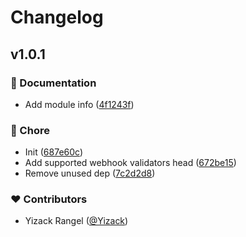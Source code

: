 # Changelog


## v1.0.1


### 📖 Documentation

- Add module info ([4f1243f](https://github.com/Yizack/nuxt-webhooks-validator/commit/4f1243f))

### 🏡 Chore

- Init ([687e60c](https://github.com/Yizack/nuxt-webhooks-validator/commit/687e60c))
- Add supported webhook validators head ([672be15](https://github.com/Yizack/nuxt-webhooks-validator/commit/672be15))
- Remove unused dep ([7c2d2d8](https://github.com/Yizack/nuxt-webhooks-validator/commit/7c2d2d8))

### ❤️ Contributors

- Yizack Rangel ([@Yizack](http://github.com/Yizack))

